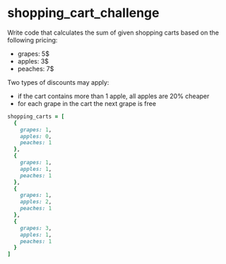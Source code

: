 # shopping_cart_challenge

Write code that calculates the sum of given shopping carts based on the following pricing:

- grapes: 5$
- apples: 3$
- peaches: 7$

Two types of discounts may apply:
- if the cart contains more than 1 apple, all apples are 20% cheaper
- for each grape in the cart the next grape is free

```ruby
shopping_carts = [
  {
    grapes: 1,
    apples: 0,
    peaches: 1
  },
  {
    grapes: 1,
    apples: 1,
    peaches: 1
  },
  {
    grapes: 1,
    apples: 2,
    peaches: 1
  },
  {
    grapes: 3,
    apples: 1,
    peaches: 1
  }
]
```
